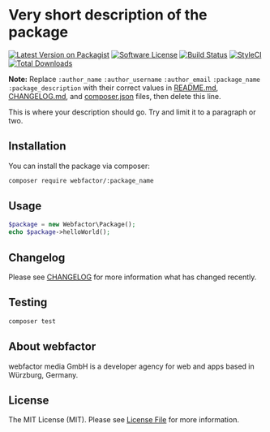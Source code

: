 # Very short description of the package

[![Latest Version on Packagist](https://img.shields.io/packagist/v/webfactor/:package_name.svg?style=flat-square)](https://packagist.org/packages/webfactor/:package_name)
[![Software License](https://img.shields.io/badge/license-MIT-brightgreen.svg?style=flat-square)](LICENSE.md)
[![Build Status](https://img.shields.io/travis/webfactor/:package_name/master.svg?style=flat-square)](https://travis-ci.org/webfactor/:package_name)
[![StyleCI](https://styleci.io/repos/123456/shield?branch=master)](https://styleci.io/repos/123456)
[![Total Downloads](https://img.shields.io/packagist/dt/webfactor/:package_name.svg?style=flat-square)](https://packagist.org/packages/webfactor/:package_name)

**Note:** Replace ```:author_name``` ```:author_username``` ```:author_email``` ```:package_name``` ```:package_description``` with their correct values in [README.md](README.md), [CHANGELOG.md](CHANGELOG.md), and [composer.json](composer.json) files, then delete this line.

This is where your description should go. Try and limit it to a paragraph or two.

## Installation

You can install the package via composer:

```bash
composer require webfactor/:package_name
```

## Usage

``` php
$package = new Webfactor\Package();
echo $package->helloWorld();
```

## Changelog

Please see [CHANGELOG](CHANGELOG.md) for more information what has changed recently.

## Testing

``` bash
composer test
```

## About webfactor

webfactor media GmbH is a developer agency for web and apps based in Würzburg, Germany. 


## License

The MIT License (MIT). Please see [License File](LICENSE.md) for more information.
